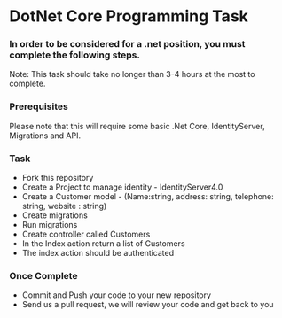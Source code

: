 # DotNet Core Programming Task

### In order to be considered for a .net position, you must complete the following steps.
Note: This task should take no longer than 3-4 hours at the most to complete.

### Prerequisites
Please note that this will require some basic .Net Core, IdentityServer, Migrations and API.

### Task

* Fork this repository
* Create a Project to manage identity - IdentityServer4.0
* Create a Customer model - (Name:string, address: string, telephone: string, website
: string)
* Create migrations
* Run migrations
* Create controller called Customers
* In the Index action return a list of Customers
* The index action should be authenticated

### Once Complete

* Commit and Push your code to your new repository
* Send us a pull request, we will review your code and get back to you

